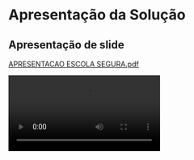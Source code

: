 # Apresentação da Solução

## Apresentação de slide 

[APRESENTACAO ESCOLA SEGURA.pdf](https://github.com/ICEI-PUC-Minas-PMV-ADS/pmv-ads-2024-e1-proj-web-t2-Escola-Segura/blob/main/presentation/APRESENTACAO%20ESCOLA%20SEGURA.pdf)


<video controls src="VideoDaApresentacaoEscolaSegura.mp4" title="Title"></video>